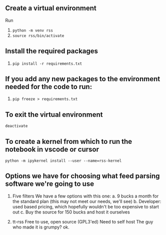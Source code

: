 
## Create a virtual environment
Run 
1. `python -m venv rss`  
2. `source rss/bin/activate`

## Install the required packages
1. `pip install -r requirements.txt`

## If you add any new packages to the environment needed for the code to run:
1. `pip freeze > requirements.txt`

## To exit the virtual environment
`deactivate`

## To create a kernel from which to run the notebook in vscode or cursor
`python -m ipykernel install --user --name=rss-kernel`


## Options we have for choosing what feed parsing software we're going to use
1. Five filters 
We have a few options with this one:
a. 9 bucks a month for the standard plan (this may not meet our needs, we'll see)
b. Developer: used based pricing, which hopefully wouldn't be too expensive to start out
c. Buy the source for 150 bucks and host it ourselves

2. tt-rss
Free to use, open source (GPL3'ed)
Need to self host
The guy who made it is grumpy? ok.


